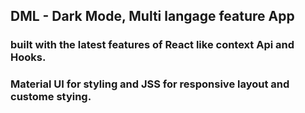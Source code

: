 ## DML - Dark Mode, Multi langage feature App
### built with the latest features of React like context Api and Hooks.
### Material UI for styling and JSS for responsive layout and custome stying.

